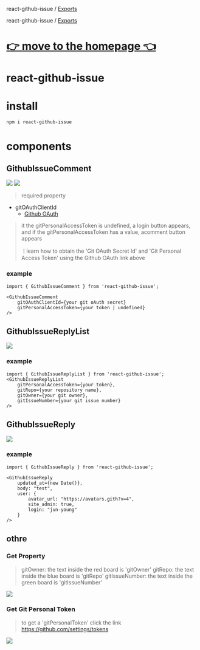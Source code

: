 react-github-issue / [Exports](modules.md)

react-github-issue / [Exports](modules.md)

# [👉 move to the homepage 👈](https://www.juny.blog/blog/docs/react-github-issue.md)

# react-github-issue

# install
```shell
npm i react-github-issue
```
# components
## GithubIssueComment

<img src="https://juny.vercel.app/api/github/image/Pasted image 20240519112050.png">

<img src="https://juny.vercel.app/api/github/image/Pasted image 20240520234104.png">

>required property
- gitOAuthClientId
    - [Github OAuth](https://www.juny.blog/blog/Diverse/Github%20OAuth.md)
>it the gitPersonalAccessToken is undefined, a login button appears, and if the gitPersonalAccessToken has a value, acomment button appears
>
>ㅣlearn how to obtain the 'Git OAuth Secret Id' and 'Git Personal Access Token' using the Github OAuth link above
### example
```tsx
import { GithubIssueComment } from 'react-github-issue';

<GithubIssueComment
    gitOAuthClientId={your git oAuth secret}
    gitPersonalAccessToken={your token | undefined}
/>
```

## GithubIssueReplyList

<img src="https://juny.vercel.app/api/github/image/Pasted image 20240519113424.png">

### example

```tsx
import { GithubIssueReplyList } from 'react-github-issue';
<GithubIssueReplyList 
	gitPersonalAccessToken={your token},  
	gitRepo={your repository name},  
	gitOwner={your git owner},  
	gitIssueNumber={your git issue number}
/>
```
## GithubIssueReply

<img src="https://juny.vercel.app/api/github/image/Pasted image 20240519112554.png">

### example
```tsx
import { GithubIssueReply } from 'react-github-issue';

<GithubIssueReply
	updated_at={new Date()},  
	body: "test",  
	user: {  
	    avatar_url: "https://avatars.gith?v=4",  
	    site_admin: true,  
	    login: "jun-young"  
	}
/>
```

## othre
### Get Property
>gitOwner:  the text inside the red board is 'gitOwner'
>gitRepo: the text inside the blue board is 'gitRepo'
>gitIssueNumber: the text inside the green board is 'gitIssueNumber'

<img src="https://juny.vercel.app/api/github/image/Pasted image 20240519113655.png">

### Get Git Personal Token
> to get a 'gitPersonalToken' click the link
> https://github.com/settings/tokens

<img src="https://juny.vercel.app/api/github/image/Pasted image 20240519114653.png">

